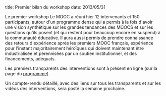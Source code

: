 title: Premier bilan du workshop
date: 2013/05/31

Le premier workshop Le MOOC a réuni hier 12 intervenants et 150 participants, autour d'un programme dense qui a permis à la fois d'avoir une vision synthétique sur les grandes tendances des MOOCS et sur les questions qu'ils posent (et qui restent pour beaucoup encore en suspend) à la communauté éducative. Il aura aussi permis de prendre connaissance des retours d'expérience après les premiers MOOC français, expérience pour l'instant majoritairement héroïques qui doivent maintenant être industrialisée et pérennisées par un soutien institutionnel, et des financements, adéquats.

Les premiers transparents des interventions sont à présent en ligne (sur la page du [programme](/fr/programme/)).

Un compte-rendu détaillé, avec des liens sur tous les transparents et sur les vidéos des interventions, sera posté la semaine prochaine.